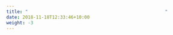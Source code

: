 ```yaml
---
title: "                                                   "
date: 2018-11-18T12:33:46+10:00
weight: -3
---
```


